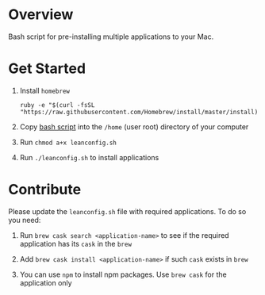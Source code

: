 # Overview

Bash script for pre-installing multiple applications to your Mac.

# Get Started

1. Install `homebrew`

    ```shell
    ruby -e "$(curl -fsSL "https://raw.githubusercontent.com/Homebrew/install/master/install)"
    ```

2. Copy [bash script](https://gitlab.com/LeanConvert/lean-apps-installer/blob/master/leanconfig.sh) into the `/home` (user root) directory of your computer

3. Run `chmod a+x leanconfig.sh`

3. Run `./leanconfig.sh` to install applications

# Contribute

Please update the `leanconfig.sh` file with required applications. To do so you need:

1. Run `brew cask search <application-name>` to see if the required application has its `cask` in the `brew`

2. Add `brew cask install <application-name>` if such `cask` exists in `brew`

3. You can use `npm` to install npm packages. Use `brew cask` for the application only